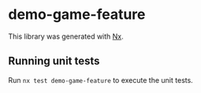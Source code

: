 # demo-game-feature

This library was generated with [Nx](https://nx.dev).

## Running unit tests

Run `nx test demo-game-feature` to execute the unit tests.
